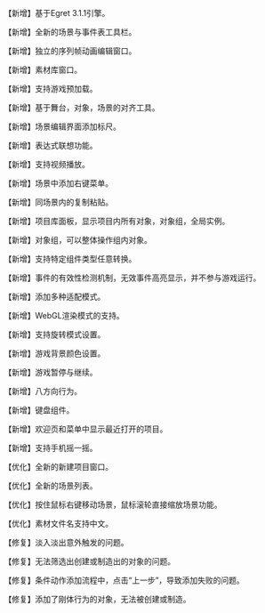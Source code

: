 【新增】基于Egret 3.1.1引擎。

【新增】全新的场景与事件表工具栏。

【新增】独立的序列帧动画编辑窗口。

【新增】素材库窗口。

【新增】支持游戏预加载。

【新增】基于舞台，对象，场景的对齐工具。

【新增】场景编辑界面添加标尺。

【新增】表达式联想功能。

【新增】支持视频播放。

【新增】场景中添加右键菜单。

【新增】同场景内的复制粘贴。

【新增】项目库面板，显示项目内所有对象，对象组，全局实例。

【新增】对象组，可以整体操作组内对象。

【新增】支持特定组件类型任意转换。

【新增】事件的有效性检测机制，无效事件高亮显示，并不参与游戏运行。

【新增】添加多种适配模式。

【新增】WebGL渲染模式的支持。

【新增】支持旋转模式设置。

【新增】游戏背景颜色设置。

【新增】游戏暂停与继续。

【新增】八方向行为。

【新增】键盘组件。

【新增】欢迎页和菜单中显示最近打开的项目。

【新增】支持手机摇一摇。

【优化】全新的新建项目窗口。

【优化】全新的场景列表。

【优化】按住鼠标右键移动场景，鼠标滚轮直接缩放场景功能。

【优化】素材文件名支持中文。

【修复】淡入淡出意外触发的问题。

【修复】无法筛选出创建或制造出的对象的问题。

【修复】条件动作添加流程中，点击“上一步”，导致添加失败的问题。

【修复】添加了刚体行为的对象，无法被创建或制造。
